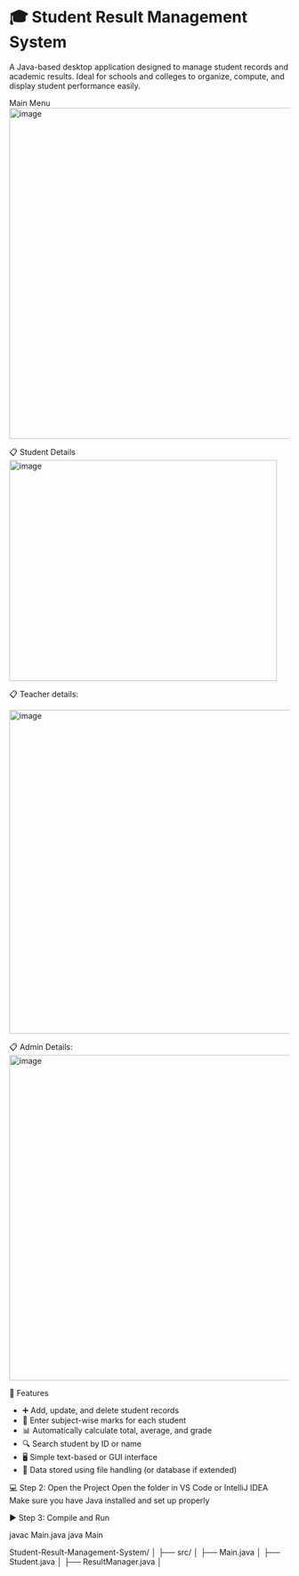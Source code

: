 # 🎓 Student Result Management System

A Java-based desktop application designed to manage student records and academic results. Ideal for schools and colleges to organize, compute, and display student performance easily.


 Main Menu
 <img width="787" height="595" alt="image" src="https://github.com/user-attachments/assets/05ece193-682c-4074-bc93-390e0abc12c6" />

 📋 Student Details
<img width="481" height="397" alt="image" src="https://github.com/user-attachments/assets/5dc95a62-87f0-47c4-9e54-15f112b824f9" />

 📋 Teacher details:

<img width="780" height="582" alt="image" src="https://github.com/user-attachments/assets/9b4fb046-4ec0-47e5-b083-8177d68b26a5" />

📋 Admin Details: 
<img width="766" height="585" alt="image" src="https://github.com/user-attachments/assets/60b37346-6b08-435f-b069-e5363394947c" />


📌 Features 

- ➕ Add, update, and delete student records
- 📝 Enter subject-wise marks for each student
- 📊 Automatically calculate total, average, and grade
- 🔍 Search student by ID or name
- 🖥️ Simple text-based or GUI interface
- 💾 Data stored using file handling (or database if extended)

💻 Step 2: Open the Project
Open the folder in VS Code or IntelliJ IDEA
Make sure you have Java installed and set up properly

▶️ Step 3: Compile and Run

javac Main.java
java Main

Student-Result-Management-System/
│
├── src/
│   ├── Main.java
│   ├── Student.java
│   ├── ResultManager.java
│
